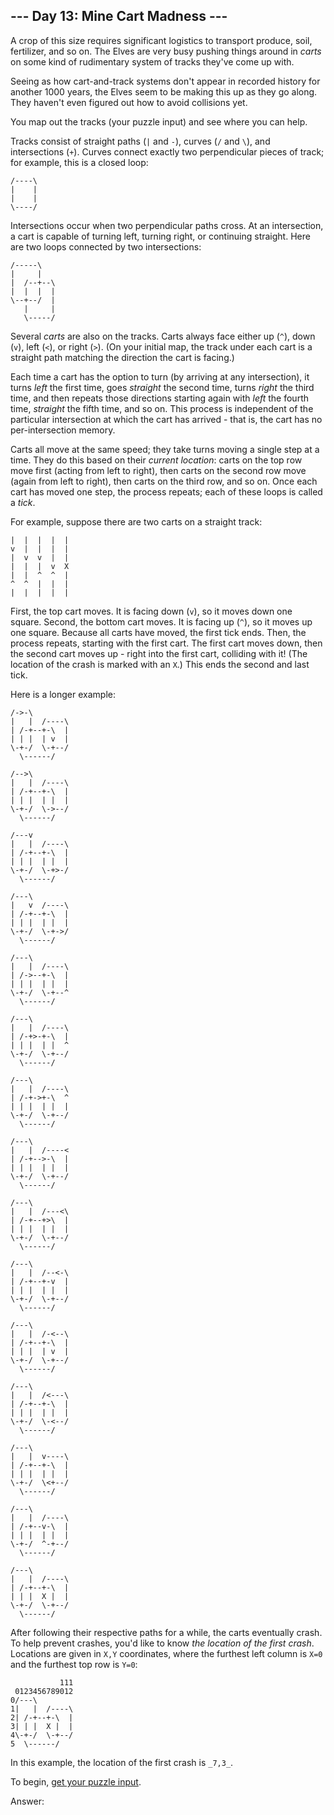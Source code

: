 ## --- Day 13: Mine Cart Madness ---

A crop of this size requires significant logistics to transport produce, soil, fertilizer, and so on. The Elves are very busy pushing things around in _carts_ on some kind of rudimentary system of tracks they've come up with.

Seeing as how cart-and-track systems don't appear in recorded history for another 1000 years, the Elves seem to be making this up as they go along. They haven't even figured out how to avoid collisions yet.

You map out the tracks (your puzzle input) and see where you can help.

Tracks consist of straight paths (`|` and `-`), curves (`/` and `\`), and intersections (`+`). Curves connect exactly two perpendicular pieces of track; for example, this is a closed loop:

    /----\
    |    |
    |    |
    \----/

Intersections occur when two perpendicular paths cross. At an intersection, a cart is capable of turning left, turning right, or continuing straight. Here are two loops connected by two intersections:

    /-----\
    |     |
    |  /--+--\
    |  |  |  |
    \--+--/  |
       |     |
       \-----/

Several _carts_ are also on the tracks. Carts always face either up (`^`), down (`v`), left (`<`), or right (`>`). (On your initial map, the track under each cart is a straight path matching the direction the cart is facing.)

Each time a cart has the option to turn (by arriving at any intersection), it turns _left_ the first time, goes _straight_ the second time, turns _right_ the third time, and then repeats those directions starting again with _left_ the fourth time, _straight_ the fifth time, and so on. This process is independent of the particular intersection at which the cart has arrived - that is, the cart has no per-intersection memory.

Carts all move at the same speed; they take turns moving a single step at a time. They do this based on their _current location_: carts on the top row move first (acting from left to right), then carts on the second row move (again from left to right), then carts on the third row, and so on. Once each cart has moved one step, the process repeats; each of these loops is called a _tick_.

For example, suppose there are two carts on a straight track:

    |  |  |  |  |
    v  |  |  |  |
    |  v  v  |  |
    |  |  |  v  X
    |  |  ^  ^  |
    ^  ^  |  |  |
    |  |  |  |  |

First, the top cart moves. It is facing down (`v`), so it moves down one square. Second, the bottom cart moves. It is facing up (`^`), so it moves up one square. Because all carts have moved, the first tick ends. Then, the process repeats, starting with the first cart. The first cart moves down, then the second cart moves up - right into the first cart, colliding with it! (The location of the crash is marked with an `X`.) This ends the second and last tick.

Here is a longer example:

    /->-\
    |   |  /----\
    | /-+--+-\  |
    | | |  | v  |
    \-+-/  \-+--/
      \------/

    /-->\
    |   |  /----\
    | /-+--+-\  |
    | | |  | |  |
    \-+-/  \->--/
      \------/

    /---v
    |   |  /----\
    | /-+--+-\  |
    | | |  | |  |
    \-+-/  \-+>-/
      \------/

    /---\
    |   v  /----\
    | /-+--+-\  |
    | | |  | |  |
    \-+-/  \-+->/
      \------/

    /---\
    |   |  /----\
    | /->--+-\  |
    | | |  | |  |
    \-+-/  \-+--^
      \------/

    /---\
    |   |  /----\
    | /-+>-+-\  |
    | | |  | |  ^
    \-+-/  \-+--/
      \------/

    /---\
    |   |  /----\
    | /-+->+-\  ^
    | | |  | |  |
    \-+-/  \-+--/
      \------/

    /---\
    |   |  /----<
    | /-+-->-\  |
    | | |  | |  |
    \-+-/  \-+--/
      \------/

    /---\
    |   |  /---<\
    | /-+--+>\  |
    | | |  | |  |
    \-+-/  \-+--/
      \------/

    /---\
    |   |  /--<-\
    | /-+--+-v  |
    | | |  | |  |
    \-+-/  \-+--/
      \------/

    /---\
    |   |  /-<--\
    | /-+--+-\  |
    | | |  | v  |
    \-+-/  \-+--/
      \------/

    /---\
    |   |  /<---\
    | /-+--+-\  |
    | | |  | |  |
    \-+-/  \-<--/
      \------/

    /---\
    |   |  v----\
    | /-+--+-\  |
    | | |  | |  |
    \-+-/  \<+--/
      \------/

    /---\
    |   |  /----\
    | /-+--v-\  |
    | | |  | |  |
    \-+-/  ^-+--/
      \------/

    /---\
    |   |  /----\
    | /-+--+-\  |
    | | |  X |  |
    \-+-/  \-+--/
      \------/

After following their respective paths for a while, the carts eventually crash. To help prevent crashes, you'd like to know _the location of the first crash_. Locations are given in `X,Y` coordinates, where the furthest left column is `X=0` and the furthest top row is `Y=0`:

               111
     0123456789012
    0/---\
    1|   |  /----\
    2| /-+--+-\  |
    3| | |  X |  |
    4\-+-/  \-+--/
    5  \------/

In this example, the location of the first crash is `_7,3_`.

To begin, [get your puzzle input](13/input).

Answer:

